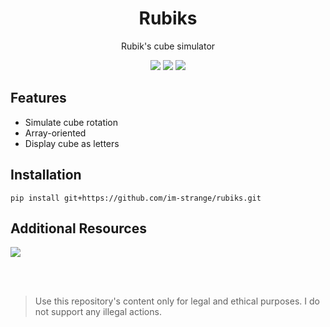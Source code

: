 <h1 align="center"> Rubiks </h1>

<div align="center">
  <p> Rubik's cube simulator </p>

  <img src="https://img.shields.io/badge/License-MIT-blue?style=for-the-badge">
  <img src="https://img.shields.io/badge/Rubiks-1.0.0-red?style=for-the-badge">
  <img src="https://img.shields.io/badge/Python-3.11.1-blue?style=for-the-badge">
</div>

## Features
- Simulate cube rotation
- Array-oriented
- Display cube as letters

## Installation
```
pip install git+https://github.com/im-strange/rubiks.git
```

## Additional Resources
<a href="DOCUMENTATION.md">
  <img src="https://img.shields.io/badge/-Documentation-blue?style=for-the-badge">
</a>

<br><br>

> Use this repository's content only for legal and ethical purposes. I do not support any illegal actions.
